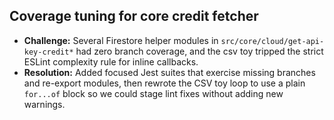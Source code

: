 ## Coverage tuning for core credit fetcher

- **Challenge:** Several Firestore helper modules in `src/core/cloud/get-api-key-credit*` had zero branch coverage, and the csv toy tripped the strict ESLint complexity rule for inline callbacks.
- **Resolution:** Added focused Jest suites that exercise missing branches and re-export modules, then rewrote the CSV toy loop to use a plain `for...of` block so we could stage lint fixes without adding new warnings.
